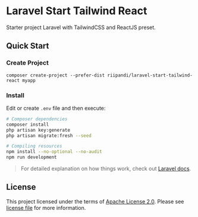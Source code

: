 # Laravel Start Tailwind React

Starter project Laravel with TailwindCSS and ReactJS preset.

## Quick Start

### Create Project

```
composer create-project --prefer-dist riipandi/laravel-start-tailwind-react myapp
```

### Install
Edit or create `.env` file and then execute:

```sh
# Composer dependencies
composer install
php artisan key:generate
php artisan migrate:fresh --seed

# Compiling resources
npm install --no-optional --no-audit
npm run development
```

> For detailed explanation on how things work, check out [Laravel docs](https://laravel.com/docs).

## License

This project licensed under the terms of [Apache License 2.0][choosealicense].
Please see [license file](./license.txt) for more information.

[choosealicense]:https://choosealicense.com/licenses/apache-2.0/
